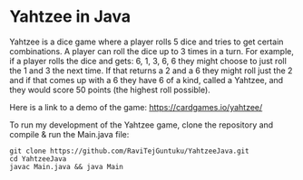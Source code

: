 # Yahtzee in Java

Yahtzee is a dice game where a player rolls 5 dice and tries to get certain combinations.  A player can roll the dice up to 3 times in a turn.  For example, if a player rolls the dice and gets: 6, 1, 3, 6, 6 they might choose to just roll the 1 and 3 the next time.  If that returns a 2 and a 6 they might roll just the 2 and if that comes up with a 6 they have 6 of a kind, called a Yahtzee, and they would score 50 points (the highest roll possible).

Here is a link to a demo of the game: https://cardgames.io/yahtzee/

To run my development of the Yahtzee game, clone the repository and compile & run the Main.java file:

```
git clone https://github.com/RaviTejGuntuku/YahtzeeJava.git
cd YahtzeeJava
javac Main.java && java Main
```
